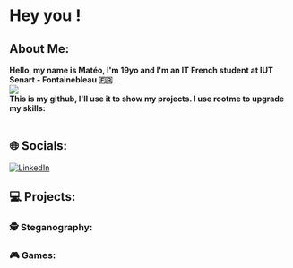# Hey you !
## About Me:
**Hello, my name is Matéo, I'm 19yo and I'm an IT French student at IUT Senart - Fontainebleau :fr: .
<br><a href='http://www.iut-fbleau.fr/'><img src='https://encrypted-tbn0.gstatic.com/images?q=tbn:ANd9GcSs-J3ybp-lKljE-cSUO0KNPed5015wuFJ0F9MoSNxViw&s'></a>
<br>This is my github, I'll use it to show my projects.
I use rootme to upgrade my skills: <br><a href='https://www.root-me.org/Monkey-263202'><img scr='https://encrypted-tbn0.gstatic.com/images?q=tbn:ANd9GcQYeFg3NusBCvzSS_aImkII9X4cgA0ujdUZpEnwh0w&s'></a>**
<br><br>
## 🌐 Socials:
[![LinkedIn](https://img.shields.io/badge/LinkedIn-%230077B5.svg?logo=linkedin&logoColor=white)](https://www.linkedin.com/in/mateo-siuda/) 
<br>

## 💻 Projects:
### 🕵️ Steganography:

### 🎮 Games:

